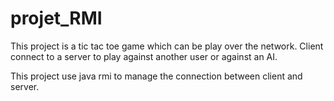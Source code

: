 # projet_RMI

This project is a tic tac toe game which can be play over the network.
Client connect to a server to play against another user or against an AI.

This project use java rmi to manage the connection between client and server.
